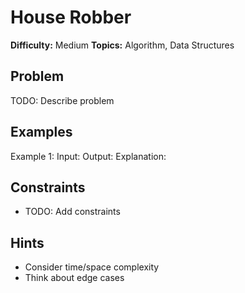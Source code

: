# House Robber

**Difficulty:** Medium
**Topics:** Algorithm, Data Structures

## Problem
TODO: Describe problem

## Examples
Example 1:
Input: 
Output: 
Explanation: 

## Constraints
- TODO: Add constraints

## Hints
- Consider time/space complexity
- Think about edge cases
